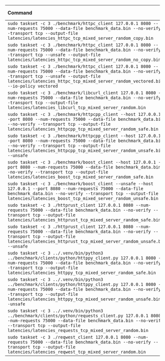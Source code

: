 | Command | Mean [s] | Min [s] | Max [s] | Relative |
|:---|---:|---:|---:|---:|
| `sudo taskset -c 3 ./benchmark/httpc_client 127.0.0.1 8080 --num-requests 75000 --data-file benchmark_data.bin --no-verify --transport tcp --output-file latencies/latencies_httpc_tcp_mixed_server_random_copy.bin` | 1.464 ± 0.002 | 1.460 | 1.470 | 1.00 ± 0.00 |
| `sudo taskset -c 3 ./benchmark/httpc_client 127.0.0.1 8080 --num-requests 75000 --data-file benchmark_data.bin --no-verify --transport tcp --unsafe --output-file latencies/latencies_httpc_tcp_mixed_server_random_no_copy.bin` | 1.465 ± 0.003 | 1.459 | 1.474 | 1.00 ± 0.00 |
| `sudo taskset -c 3 ./benchmark/httpc_client 127.0.0.1 8080 --num-requests 75000 --data-file benchmark_data.bin --no-verify --transport tcp --unsafe --output-file latencies/latencies_httpc_tcp_mixed_server_random_vectored.bin --io-policy vectored` | 1.459 ± 0.003 | 1.455 | 1.465 | 1.00 |
| `sudo taskset -c 3 ./benchmark/libcurl_client 127.0.0.1 8080 --num-requests 75000 --data-file benchmark_data.bin --no-verify --transport tcp --output-file latencies/latencies_libcurl_tcp_mixed_server_random.bin` | 2.180 ± 0.050 | 2.156 | 2.362 | 1.49 ± 0.03 |
| `sudo taskset -c 3 ./benchmark/httpcpp_client --host 127.0.0.1 --port 8080 --num-requests 75000 --data-file benchmark_data.bin --no-verify --transport tcp --output-file latencies/latencies_httpcpp_tcp_mixed_server_random_safe.bin` | 1.632 ± 0.022 | 1.624 | 1.747 | 1.12 ± 0.02 |
| `sudo taskset -c 3 ./benchmark/httpcpp_client --host 127.0.0.1 --port 8080 --num-requests 75000 --data-file benchmark_data.bin --no-verify --transport tcp --output-file latencies/latencies_httpcpp_tcp_mixed_server_random_unsafe.bin --unsafe` | 1.483 ± 0.002 | 1.479 | 1.488 | 1.02 ± 0.00 |
| `sudo taskset -c 3 ./benchmark/boost_client --host 127.0.0.1 --port 8080 --num-requests 75000 --data-file benchmark_data.bin --no-verify --transport tcp --output-file latencies/latencies_boost_tcp_mixed_server_random_safe.bin` | 1.507 ± 0.003 | 1.501 | 1.511 | 1.03 ± 0.00 |
| `sudo taskset -c 3 ./benchmark/boost_client --unsafe --host 127.0.0.1 --port 8080 --num-requests 75000 --data-file benchmark_data.bin --no-verify --transport tcp --output-file latencies/latencies_boost_tcp_mixed_server_random_unsafe.bin` | 1.502 ± 0.002 | 1.497 | 1.507 | 1.03 ± 0.00 |
| `sudo taskset -c 3 ./httprust_client 127.0.0.1 8080 --num-requests 75000 --data-file benchmark_data.bin --no-verify --transport tcp --output-file latencies/latencies_httprust_tcp_mixed_server_random_safe.bin` | 1.662 ± 0.019 | 1.652 | 1.733 | 1.14 ± 0.01 |
| `sudo taskset -c 3 ./httprust_client 127.0.0.1 8080 --num-requests 75000 --data-file benchmark_data.bin --no-verify --transport tcp --output-file latencies/latencies_httprust_tcp_mixed_server_random_unsafe.bin --unsafe` | 1.517 ± 0.018 | 1.504 | 1.557 | 1.04 ± 0.01 |
| `sudo taskset -c 3 ../.venv/bin/python3 ../benchmark/clients/python/httppy_client.py 127.0.0.1 8080 --num-requests 75000 --data-file benchmark_data.bin --no-verify --transport tcp --output-file latencies/latencies_httppy_tcp_mixed_server_random_safe.bin` | 3.951 ± 0.222 | 3.776 | 4.464 | 2.71 ± 0.15 |
| `sudo taskset -c 3 ../.venv/bin/python3 ../benchmark/clients/python/httppy_client.py 127.0.0.1 8080 --num-requests 75000 --data-file benchmark_data.bin --no-verify --transport tcp --output-file latencies/latencies_httppy_tcp_mixed_server_random_unsafe.bin --unsafe` | 3.505 ± 0.039 | 3.453 | 3.591 | 2.40 ± 0.03 |
| `sudo taskset -c 3 ../.venv/bin/python3 ../benchmark/clients/python/requests_client.py 127.0.0.1 8080 --num-requests 75000 --data-file benchmark_data.bin --no-verify --transport tcp --output-file latencies/latencies_requests_tcp_mixed_server_random.bin` | 21.687 ± 1.409 | 20.924 | 26.956 | 14.87 ± 0.97 |
| `sudo taskset -c 3 ./reqwest_client 127.0.0.1 8080 --num-requests 75000 --data-file benchmark_data.bin --no-verify --transport tcp --output-file latencies/latencies_reqwest_tcp_mixed_server_random.bin` | 2.646 ± 0.093 | 2.580 | 2.924 | 1.81 ± 0.06 |
